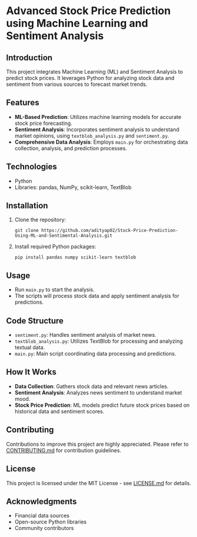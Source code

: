 # Advanced Stock Price Prediction using Machine Learning and Sentiment Analysis

## Introduction
This project integrates Machine Learning (ML) and Sentiment Analysis to predict stock prices. It leverages Python for analyzing stock data and sentiment from various sources to forecast market trends.

## Features
- **ML-Based Prediction**: Utilizes machine learning models for accurate stock price forecasting.
- **Sentiment Analysis**: Incorporates sentiment analysis to understand market opinions, using `textblob_analysis.py` and `sentiment.py`.
- **Comprehensive Data Analysis**: Employs `main.py` for orchestrating data collection, analysis, and prediction processes.

## Technologies
- Python
- Libraries: pandas, NumPy, scikit-learn, TextBlob

## Installation
1. Clone the repository:
   ```
   git clone https://github.com/adityap02/Stock-Price-Prediction-Using-ML-and-Sentimental-Analysis.git
   ```
2. Install required Python packages:
   ```
   pip install pandas numpy scikit-learn textblob
   ```

## Usage
- Run `main.py` to start the analysis.
- The scripts will process stock data and apply sentiment analysis for predictions.

## Code Structure
- `sentiment.py`: Handles sentiment analysis of market news.
- `textblob_analysis.py`: Utilizes TextBlob for processing and analyzing textual data.
- `main.py`: Main script coordinating data processing and predictions.

## How It Works
- **Data Collection**: Gathers stock data and relevant news articles.
- **Sentiment Analysis**: Analyzes news sentiment to understand market mood.
- **Stock Price Prediction**: ML models predict future stock prices based on historical data and sentiment scores.

## Contributing
Contributions to improve this project are highly appreciated. Please refer to [CONTRIBUTING.md](CONTRIBUTING.md) for contribution guidelines.

## License
This project is licensed under the MIT License - see [LICENSE.md](LICENSE.md) for details.

## Acknowledgments
- Financial data sources
- Open-source Python libraries
- Community contributors
